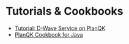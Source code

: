 # Tutorials & Cookbooks

* [Tutorial: D-Wave Service on PlanQK](tutorial-dwave.md)
* [PlanQK Cookbook for Java](cookbook-java.md)

